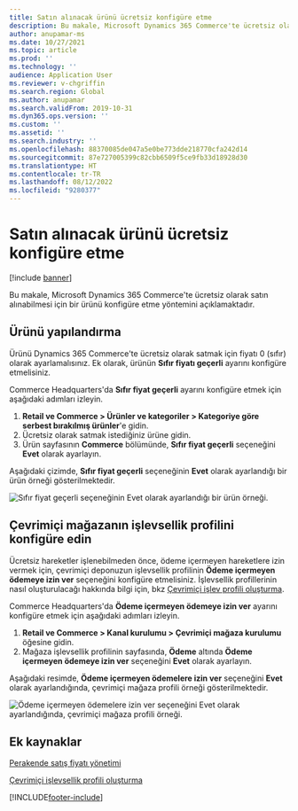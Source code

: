 ```yaml
---
title: Satın alınacak ürünü ücretsiz konfigüre etme
description: Bu makale, Microsoft Dynamics 365 Commerce'te ücretsiz olarak satın alınabilmesi için bir ürünü konfigüre etme yöntemini açıklamaktadır.
author: anupamar-ms
ms.date: 10/27/2021
ms.topic: article
ms.prod: ''
ms.technology: ''
audience: Application User
ms.reviewer: v-chgriffin
ms.search.region: Global
ms.author: anupamar
ms.search.validFrom: 2019-10-31
ms.dyn365.ops.version: ''
ms.custom: ''
ms.assetid: ''
ms.search.industry: ''
ms.openlocfilehash: 88370085de047a5e0be773dde218770cfa242d14
ms.sourcegitcommit: 87e727005399c82cbb6509f5ce9fb33d18928d30
ms.translationtype: HT
ms.contentlocale: tr-TR
ms.lasthandoff: 08/12/2022
ms.locfileid: "9280377"
---
```

# <a name="configure-a-product-to-be-purchased-for-free"></a>Satın alınacak ürünü ücretsiz konfigüre etme

[!include [banner](includes/banner.md)]


Bu makale, Microsoft Dynamics 365 Commerce'te ücretsiz olarak satın alınabilmesi için bir ürünü konfigüre etme yöntemini açıklamaktadır.

## <a name="configure-the-product"></a>Ürünü yapılandırma

Ürünü Dynamics 365 Commerce'te ücretsiz olarak satmak için fiyatı 0 (sıfır) olarak ayarlamalısınız. Ek olarak, ürünün **Sıfır fiyatı geçerli** ayarını konfigüre etmelisiniz.

Commerce Headquarters'da **Sıfır fiyat geçerli** ayarını konfigüre etmek için aşağıdaki adımları izleyin.

1. **Retail ve Commerce \> Ürünler ve kategoriler \> Kategoriye göre serbest bırakılmış ürünler**'e gidin.
1. Ücretsiz olarak satmak istediğiniz ürüne gidin. 
1. Ürün sayfasının **Commerce** bölümünde, **Sıfır fiyat geçerli** seçeneğini **Evet** olarak ayarlayın.

Aşağıdaki çizimde, **Sıfır fiyat geçerli** seçeneğinin **Evet** olarak ayarlandığı bir ürün örneği gösterilmektedir.

![Sıfır fiyat geçerli seçeneğinin Evet olarak ayarlandığı bir ürün örneği.](./media/Zero-price.png)

## <a name="configure-the-online-stores-functionality-profile"></a>Çevrimiçi mağazanın işlevsellik profilini konfigüre edin

Ücretsiz hareketler işlenebilmeden önce, ödeme içermeyen hareketlere izin vermek için, çevrimiçi deponuzun işlevsellik profilinin **Ödeme içermeyen ödemeye izin ver** seçeneğini konfigüre etmelisiniz. İşlevsellik profillerinin nasıl oluşturulacağı hakkında bilgi için, bkz [Çevrimiçi işlev profili oluşturma](online-functionality-profile.md).

Commerce Headquarters'da **Ödeme içermeyen ödemeye izin ver** ayarını konfigüre etmek için aşağıdaki adımları izleyin.

1. **Retail ve Commerce \> Kanal kurulumu \> Çevrimiçi mağaza kurulumu** öğesine gidin.
1. Mağaza işlevsellik profilinin sayfasında, **Ödeme** altında **Ödeme içermeyen ödemeye izin ver** seçeneğini **Evet** olarak ayarlayın.

Aşağıdaki resimde, **Ödeme içermeyen ödemelere izin ver** seçeneğini **Evet** olarak ayarlandığında, çevrimiçi mağaza profili örneği gösterilmektedir.

![Ödeme içermeyen ödemelere izin ver seçeneğini Evet olarak ayarlandığında, çevrimiçi mağaza profili örneği.](./media/Zero-price-profile.png)

## <a name="additional-resources"></a>Ek kaynaklar

[Perakende satış fiyatı yönetimi](price-management.md)

[Çevrimiçi işlevsellik profili oluşturma](online-functionality-profile.md)

[!INCLUDE[footer-include](../includes/footer-banner.md)]
